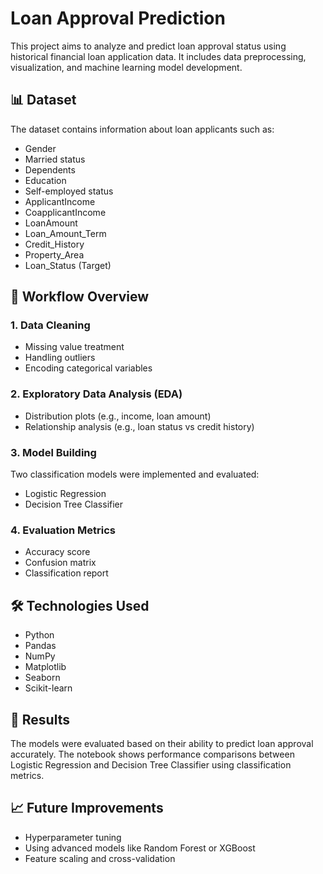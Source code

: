 # Loan Approval Prediction

This project aims to analyze and predict loan approval status using historical financial loan application data. It includes data preprocessing, visualization, and machine learning model development.

## 📊 Dataset

The dataset contains information about loan applicants such as:

- Gender
- Married status
- Dependents
- Education
- Self-employed status
- ApplicantIncome
- CoapplicantIncome
- LoanAmount
- Loan_Amount_Term
- Credit_History
- Property_Area
- Loan_Status (Target)

## 🧪 Workflow Overview

### 1. **Data Cleaning**
- Missing value treatment
- Handling outliers
- Encoding categorical variables

### 2. **Exploratory Data Analysis (EDA)**
- Distribution plots (e.g., income, loan amount)
- Relationship analysis (e.g., loan status vs credit history)

### 3. **Model Building**
Two classification models were implemented and evaluated:
- Logistic Regression
- Decision Tree Classifier

### 4. **Evaluation Metrics**
- Accuracy score
- Confusion matrix
- Classification report

## 🛠️ Technologies Used

- Python
- Pandas
- NumPy
- Matplotlib
- Seaborn
- Scikit-learn

## 📌 Results

The models were evaluated based on their ability to predict loan approval accurately. The notebook shows performance comparisons between Logistic Regression and Decision Tree Classifier using classification metrics.

## 📈 Future Improvements

- Hyperparameter tuning
- Using advanced models like Random Forest or XGBoost
- Feature scaling and cross-validation



